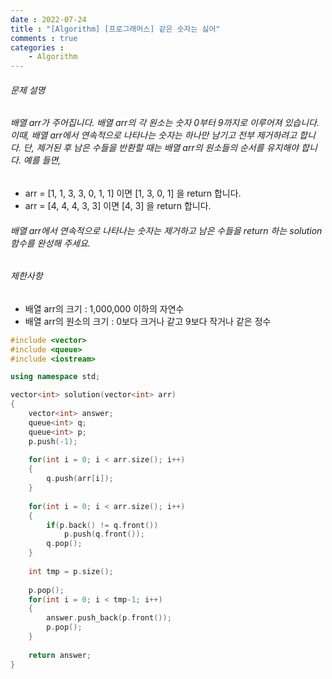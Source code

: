 ```yaml
---
date : 2022-07-24
title : "[Algorithm] [프로그래머스] 같은 숫자는 싫어"
comments : true
categories :
    - Algorithm
---
```


###### 문제 설명

###### 배열 arr가 주어집니다. 배열 arr의 각 원소는 숫자 0부터 9까지로 이루어져 있습니다. 이때, 배열 arr에서 연속적으로 나타나는 숫자는 하나만 남기고 전부 제거하려고 합니다. 단, 제거된 후 남은 수들을 반환할 때는 배열 arr의 원소들의 순서를 유지해야 합니다. 예를 들면,
* arr = [1, 1, 3, 3, 0, 1, 1] 이면 [1, 3, 0, 1] 을 return 합니다.
* arr = [4, 4, 4, 3, 3] 이면 [4, 3] 을 return 합니다.
######  배열 arr에서 연속적으로 나타나는 숫자는 제거하고 남은 수들을 return 하는 solution 함수를 완성해 주세요.
###### 제한사항
* 배열 arr의 크기 : 1,000,000 이하의 자연수
* 배열 arr의 원소의 크기 : 0보다 크거나 같고 9보다 작거나 같은 정수

```c++
#include <vector>
#include <queue>
#include <iostream>

using namespace std;

vector<int> solution(vector<int> arr) 
{
    vector<int> answer;
    queue<int> q;
    queue<int> p;
    p.push(-1);
    
    for(int i = 0; i < arr.size(); i++)
    {
        q.push(arr[i]);
    }
    
    for(int i = 0; i < arr.size(); i++)
    {
        if(p.back() != q.front())
            p.push(q.front());
        q.pop();
    }
    
    int tmp = p.size();
    
    p.pop();
    for(int i = 0; i < tmp-1; i++)
    {
        answer.push_back(p.front());
        p.pop();
    }
    
    return answer;
}
```